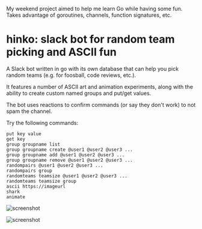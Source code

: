 My weekend project aimed to help me learn Go while having some fun.
Takes advantage of goroutines, channels, function signatures, etc.

# hinko: slack bot for random team picking and ASCII fun

A Slack bot written in go with its own database that can help you pick random teams (e.g. for foosball, code reviews, etc.).

It features a number of ASCII art and animation experiments, along with the ability to create custom named groups and put/get values.

The bot uses reactions to confirm commands (or say they don't work) to not spam the channel.

Try the following commands:
```help
put key value
get key
group groupname list
group groupname create @user1 @user2 @user3 ...
group groupname add @user1 @user2 @user3 ...
group groupname remove @user1 @user2 @user3 ...
randompairs @user1 @user2 @user3 ...
randompairs group
randomteams teamsize @user1 @user2 @user3 ...
randomteams teamsize group
ascii https://imageurl
shark
animate
```
![screenshot](https://github.com/tadej/hinko/blob/master/images/hinko-screen-1.png "screenshot")

![screenshot](https://github.com/tadej/hinko/blob/master/images/hinko-screen-2.png "screenshot")
